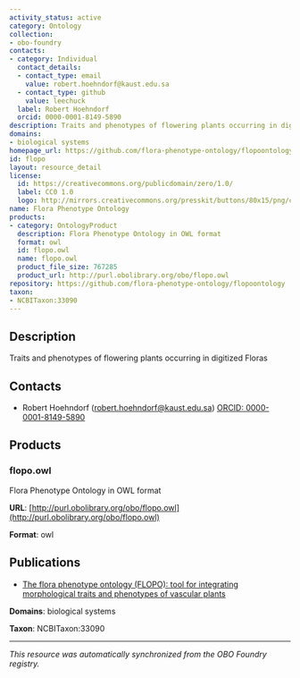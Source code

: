 ```yaml
---
activity_status: active
category: Ontology
collection:
- obo-foundry
contacts:
- category: Individual
  contact_details:
  - contact_type: email
    value: robert.hoehndorf@kaust.edu.sa
  - contact_type: github
    value: leechuck
  label: Robert Hoehndorf
  orcid: 0000-0001-8149-5890
description: Traits and phenotypes of flowering plants occurring in digitized Floras
domains:
- biological systems
homepage_url: https://github.com/flora-phenotype-ontology/flopoontology
id: flopo
layout: resource_detail
license:
  id: https://creativecommons.org/publicdomain/zero/1.0/
  label: CC0 1.0
  logo: http://mirrors.creativecommons.org/presskit/buttons/80x15/png/cc-zero.png
name: Flora Phenotype Ontology
products:
- category: OntologyProduct
  description: Flora Phenotype Ontology in OWL format
  format: owl
  id: flopo.owl
  name: flopo.owl
  product_file_size: 767285
  product_url: http://purl.obolibrary.org/obo/flopo.owl
repository: https://github.com/flora-phenotype-ontology/flopoontology
taxon:
- NCBITaxon:33090
---
```

## Description

Traits and phenotypes of flowering plants occurring in digitized Floras

## Contacts

- Robert Hoehndorf (robert.hoehndorf@kaust.edu.sa) [ORCID: 0000-0001-8149-5890](https://orcid.org/0000-0001-8149-5890)

## Products

### flopo.owl

Flora Phenotype Ontology in OWL format

**URL**: [http://purl.obolibrary.org/obo/flopo.owl](http://purl.obolibrary.org/obo/flopo.owl)

**Format**: owl

## Publications

- [The flora phenotype ontology (FLOPO): tool for integrating morphological traits and phenotypes of vascular plants](https://www.ncbi.nlm.nih.gov/pubmed/27842607)

**Domains**: biological systems

**Taxon**: NCBITaxon:33090

---

*This resource was automatically synchronized from the OBO Foundry registry.*